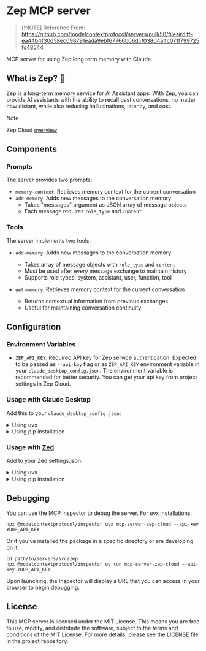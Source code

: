 # Zep MCP server

> [!NOTE] Reference
> From: https://github.com/modelcontextprotocol/servers/pull/50/files#diff-ea44b4f30d58ec098791eada9ebf67766b06dcf03804a4c071f799725fc48544


MCP server for using Zep long term memory with Claude

## What is Zep? 💬
Zep is a long-term memory service for AI Assistant apps. With Zep, you can provide AI assistants with the ability to recall past conversations, no matter how distant, while also reducing hallucinations, latency, and cost.

> [!NOTE]
> Zep Cloud [overview](https://help.getzep.com/concepts)
## Components

### Prompts

The server provides two prompts:
- `memory-context`: Retrieves memory context for the current conversation
- `add-memory`: Adds new messages to the conversation memory
  - Takes "messages" argument as JSON array of message objects
  - Each message requires `role_type` and `content`

### Tools

The server implements two tools:
- `add-memory`: Adds new messages to the conversation memory
  - Takes array of message objects with `role_type` and `content`
  - Must be used after every message exchange to maintain history
  - Supports role types: system, assistant, user, function, tool

- `get-memory`: Retrieves memory context for the current conversation
  - Returns contextual information from previous exchanges
  - Useful for maintaining conversation continuity

## Configuration

### Environment Variables

- `ZEP_API_KEY`: Required API key for Zep service authentication. Expected to be passed as `--api-key` flag or as `ZEP_API_KEY` environment variable in your `claude_desktop_config.json`. The environment variable is recommended for better security.
You can get your api key from project settings in Zep Cloud.

### Usage with Claude Desktop

Add this to your `claude_desktop_config.json`:

<details>
<summary>Using uvx</summary>

```json
"mcpServers": {
  "zep": {
    "command": "uvx",
    "args": ["mcp-server-zep-cloud", "--api-key", "YOUR_API_KEY"],
    "env": {
      "ZEP_API_KEY": "YOUR_API_KEY"
    }
  }
}
```
</details>

<details>
<summary>Using pip installation</summary>

```json
"mcpServers": {
  "mcp-server-zep-cloud": {
    "command": "python",
    "args": ["-m", "mcp-server-zep-cloud", "--api-key", "YOUR_API_KEY"],
    "env": {
      "ZEP_API_KEY": "YOUR_API_KEY"
    }
  }
}
```
</details>

### Usage with [Zed](https://github.com/zed-industries/zed)

Add to your Zed settings.json:

<details>
<summary>Using uvx</summary>

```json
"context_servers": [
  "mcp-server-zep-cloud": {
    "command": "uvx",
    "args": ["mcp-server-zep-cloud", "--api-key", "YOUR_API_KEY"],
    "env": {
      "ZEP_API_KEY": "YOUR_API_KEY"
    }
  }
],
```
</details>

<details>
<summary>Using pip installation</summary>

```json
"context_servers": {
  "mcp-server-zep-cloud": {
    "command": "python",
    "args": ["-m", "mcp-server-zep-cloud", "--api-key", "YOUR_API_KEY"],
    "env": {
      "ZEP_API_KEY": "YOUR_API_KEY"
    }
  }
},
```
</details>

## Debugging

You can use the MCP inspector to debug the server. For uvx installations:

```
npx @modelcontextprotocol/inspector uvx mcp-server-zep-cloud --api-key YOUR_API_KEY
```

Or if you've installed the package in a specific directory or are developing on it:

```
cd path/to/servers/src/zep
npx @modelcontextprotocol/inspector uv run mcp-server-zep-cloud --api-key YOUR_API_KEY
```


Upon launching, the Inspector will display a URL that you can access in your browser to begin debugging.

## License

This MCP server is licensed under the MIT License. This means you are free to use, modify, and distribute the software, subject to the terms and conditions of the MIT License. For more details, please see the LICENSE file in the project repository.